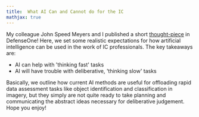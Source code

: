 ```yaml
---
title:  What AI Can and Cannot do for the IC
mathjax: true
---
```


My colleague John Speed Meyers and I published a short 
[thought-piece](https://www.defenseone.com/ideas/2021/01/what-ai-can-and-cannot-do-intelligence-community/171195/)
in DefenseOne!
Here, we set some realistic expectations for how artificial intelligence can be used in the work of IC professionals.
The key takeaways are:
- AI can help with 'thinking fast' tasks
- AI will have trouble with deliberative, 'thinking slow' tasks

Basically, we outline how current AI methods are useful for offloading rapid data assessment tasks like object identification and classification in imagery,
but they simply are not quite ready to take planning and communicating the abstract ideas necessary for deliberative judgement.
Hope you enjoy!
